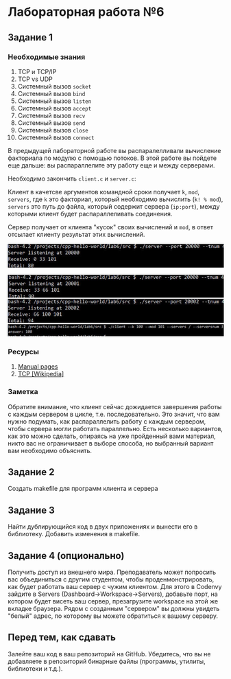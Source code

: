 # Лабораторная работа №6

## Задание 1

### Необходимые знания

1. TCP и TCP/IP
2. TCP vs UDP
1. Системный вызов `socket`
2. Системный вызов `bind`
2. Системный вызов `listen`
3. Системный вызов `accept`
4. Системный вызов `recv`
5. Системный вызов `send`
6. Системный вызов `close`
7. Системный вызов `connect`

В предыдущей лабораторной работе вы распаралелливали вычисление факториала по модулю с помощью потоков. В этой работе вы пойдете еще дальше: вы распараллелите эту работу еще и между серверами. 

Необходимо закончить `client.c` и `server.c`:

Клиент в качетсве аргументов командной сроки получает `k`, `mod`, `servers`, где `k` это факториал, который необходимо вычислить (`k! % mod`), `servers` это путь до файла, который содержит сервера (`ip:port`), между которыми клиент будет распараллеливать соединения.

Сервер получает от клиента "кусок" своих вычислений и `mod`, в ответ отсылает клиенту результат этих вычислений.



![t1](pics/t1.png)

![t2](pics/t2.png)
![t3](pics/t3.png)
![t4](pics/t4.png)
### Ресурсы

1. [Manual pages](http://man7.org/linux/man-pages/)
2. [TCP [Wikipedia]](https://en.wikipedia.org/wiki/Transmission_Control_Protocol)

### Заметка

Обратите внимание, что клиент сейчас дожидается завершения работы с каждым сервером в цикле, т.е. последовательно. Это значит, что вам нужно подумать, как распараллелить работу с каждым сервером, чтобы сервера могли работать параллельно. Есть несколько вариантов, как это можно сделать, опираясь на уже пройденный вами материал, никто вас не ограничивает в выборе способа, но выбранный вариант вам необходимо объяснить.

## Задание 2

Создать makefile для программ клиента и сервера

## Задание 3

Найти дублирующийся код в двух приложениях и вынести его в библиотеку. Добавить изменения в makefile.

## Задание 4 (опционально)

Получить доступ из внешнего мира. Преподаватель может попросить вас объединиться с другим студентом, чтобы проденмонстрировать, как будет работать ваш сервер с чужим клиентом. Для этого в Codenvy зайдите в Servers (Dashboard->Workspace->Servers), добавьте порт, на котором будет висеть ваш сервер, презагрузите workspace на этой же вкладке браузера. Рядом с созданным "сервером" вы должны увидеть "белый" адрес, по которому вы можете обратиться к вашему серверу. 

## Перед тем, как сдавать

Залейте ваш код в ваш репозиторий на GitHub. Убедитесь, что вы не добавляете в репозиторий бинарные файлы (программы, утилиты, библиотеки и т.д.).
